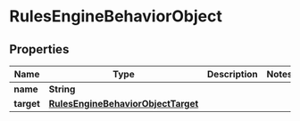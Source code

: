

# RulesEngineBehaviorObject


## Properties

| Name | Type | Description | Notes |
|------------ | ------------- | ------------- | -------------|
|**name** | **String** |  |  |
|**target** | [**RulesEngineBehaviorObjectTarget**](RulesEngineBehaviorObjectTarget.md) |  |  |




